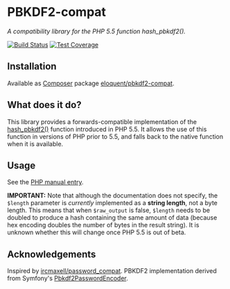 # PBKDF2-compat

*A compatibility library for the PHP 5.5 function hash_pbkdf2().*

[![Build Status]](http://travis-ci.org/eloquent/pbkdf2-compat)
[![Test Coverage]](http://lqnt.co/pbkdf2-compat/artifacts/tests/coverage/)

## Installation

Available as [Composer](http://getcomposer.org/) package
[eloquent/pbkdf2-compat](https://packagist.org/packages/eloquent/pbkdf2-compat).

## What does it do?

This library provides a forwards-compatible implementation of the
[hash_pbkdf2()](http://php.net/hash_pbkdf2) function introduced in PHP 5.5. It
allows the use of this function in versions of PHP prior to 5.5, and falls back
to the native function when it is available.

## Usage

See the [PHP manual entry](http://php.net/hash_pbkdf2).

**IMPORTANT:** Note that although the documentation does not specify, the
`$length` parameter is *currently* implemented as a **string length**, not a
byte length. This means that when `$raw_output` is false, `$length` needs to be
doubled to produce a hash containing the same amount of data (because hex
encoding doubles the number of bytes in the result string). It is unknown
whether this will change once PHP 5.5 is out of beta.

## Acknowledgements

Inspired by [ircmaxell/password_compat](https://github.com/ircmaxell/password_compat).
PBKDF2 implementation derived from Symfony's
[Pbkdf2PasswordEncoder](https://github.com/symfony/symfony/blob/master/src/Symfony/Component/Security/Core/Encoder/Pbkdf2PasswordEncoder.php).

<!-- references -->
[Build Status]: https://raw.github.com/eloquent/pbkdf2-compat/gh-pages/artifacts/images/icecave/regular/build-status.png
[Test Coverage]: https://raw.github.com/eloquent/pbkdf2-compat/gh-pages/artifacts/images/icecave/regular/coverage.png
